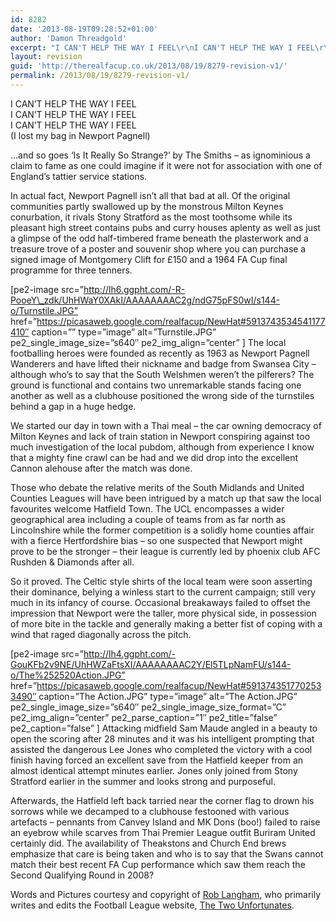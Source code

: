 ```yaml
---
id: 8282
date: '2013-08-19T09:28:52+01:00'
author: 'Damon Threadgold'
excerpt: "I CAN'T HELP THE WAY I FEEL\r\nI CAN'T HELP THE WAY I FEEL\r\nI CAN'T HELP THE WAY I FEEL\r\n(I lost my bag in Newport Pagnell)"
layout: revision
guid: 'http://therealfacup.co.uk/2013/08/19/8279-revision-v1/'
permalink: /2013/08/19/8279-revision-v1/
---
```


I CAN’T HELP THE WAY I FEEL  
I CAN’T HELP THE WAY I FEEL  
I CAN’T HELP THE WAY I FEEL  
(I lost my bag in Newport Pagnell)

…and so goes ‘Is It Really So Strange?’ by The Smiths – as ignominious a claim to fame as one could imagine if it were not for association with one of England’s tattier service stations.

In actual fact, Newport Pagnell isn’t all that bad at all. Of the original communities partly swallowed up by the monstrous Milton Keynes conurbation, it rivals Stony Stratford as the most toothsome while its pleasant high street contains pubs and curry houses aplenty as well as just a glimpse of the odd half-timbered frame beneath the plasterwork and a treasure trove of a poster and souvenir shop where you can purchase a signed image of Montgomery Clift for £150 and a 1964 FA Cup final programme for three tenners.

\[pe2-image src=”http://lh6.ggpht.com/-R-PooeY\_zdk/UhHWaY0XAkI/AAAAAAAAC2g/ndG75pFS0wI/s144-o/Turnstile.JPG” href=”https://picasaweb.google.com/realfacup/NewHat#5913743534541177410″ caption=”” type=”image” alt=”Turnstile.JPG” pe2\_single\_image\_size=”s640″ pe2\_img\_align=”center” \] The local footballing heroes were founded as recently as 1963 as Newport Pagnell Wanderers and have lifted their nickname and badge from Swansea City – although who’s to say that the South Welshmen weren’t the pilferers? The ground is functional and contains two unremarkable stands facing one another as well as a clubhouse positioned the wrong side of the turnstiles behind a gap in a huge hedge.

We started our day in town with a Thai meal – the car owning democracy of Milton Keynes and lack of train station in Newport conspiring against too much investigation of the local pubdom, although from experience I know that a mighty fine crawl can be had and we did drop into the excellent Cannon alehouse after the match was done.

Those who debate the relative merits of the South Midlands and United Counties Leagues will have been intrigued by a match up that saw the local favourites welcome Hatfield Town. The UCL encompasses a wider geographical area including a couple of teams from as far north as Lincolnshire while the former competition is a solidly home counties affair with a fierce Hertfordshire bias – so one suspected that Newport might prove to be the stronger – their league is currently led by phoenix club AFC Rushden &amp; Diamonds after all.

So it proved. The Celtic style shirts of the local team were soon asserting their dominance, belying a winless start to the current campaign; still very much in its infancy of course. Occasional breakaways failed to offset the impression that Newport were the taller, more physical side, in possession of more bite in the tackle and generally making a better fist of coping with a wind that raged diagonally across the pitch.

\[pe2-image src=”http://lh4.ggpht.com/-GouKFb2v9NE/UhHWZaFtsXI/AAAAAAAAC2Y/El5TLpNamFU/s144-o/The%252520Action.JPG” href=”https://picasaweb.google.com/realfacup/NewHat#5913743517702533490″ caption=”The Action.JPG” type=”image” alt=”The Action.JPG” pe2\_single\_image\_size=”s640″ pe2\_single\_image\_size\_format=”C” pe2\_img\_align=”center” pe2\_parse\_caption=”1″ pe2\_title=”false” pe2\_caption=”false” \] Attacking midfield Sam Maude angled in a beauty to open the scoring after 28 minutes and it was his intelligent prompting that assisted the dangerous Lee Jones who completed the victory with a cool finish having forced an excellent save from the Hatfield keeper from an almost identical attempt minutes earlier. Jones only joined from Stony Stratford earlier in the summer and looks strong and purposeful.

Afterwards, the Hatfield left back tarried near the corner flag to drown his sorrows while we decamped to a clubhouse festooned with various artefacts – pennants from Canvey Island and MK Dons (boo!) failed to raise an eyebrow while scarves from Thai Premier League outfit Buriram United certainly did. The availability of Theakstons and Church End brews emphasize that care is being taken and who is to say that the Swans cannot match their best recent FA Cup performance which saw them reach the Second Qualifying Round in 2008?

Words and Pictures courtesy and copyright of [Rob Langham](https://twitter.com/twounfortunates), who primarily writes and edits the Football League website, [The Two Unfortunates](http://thetwounfortunates.com/).
